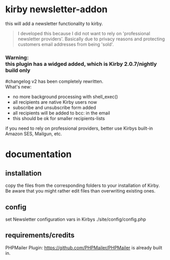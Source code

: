 # kirby newsletter-addon
this will add a newsletter functionality to kirby.

>I developed this because I did not want to rely on 'professional newsletter providers'. 
>Basically due to privacy reasons and protecting customers email addresses from being 'sold'.

### Warning:<br>this plugin has a widged added, which is Kirby 2.0.7/nightly build only

#changelog
v2 has been completely rewritten.<br>
What's new:

- no more background processing with shell_exec()
- all recipients are native Kirby users now
- subscribe and unsubscribe form added
- all recipients will be added to bcc: in the email
- this should be ok for smaller recipients-lists
 
if you need to rely on professional providers, better use Kirbys built-in Amazon SES, Mailgun, etc.

# documentation
## installation
copy the files from the corresponding folders to your installation of Kirby.
Be aware that you might rather edit files than overwriting existing ones.

## config
set Newsletter configuration vars in Kirbys ./site/config/config.php

## requirements/credits

PHPMailer Plugin: https://github.com/PHPMailer/PHPMailer is already built in.

